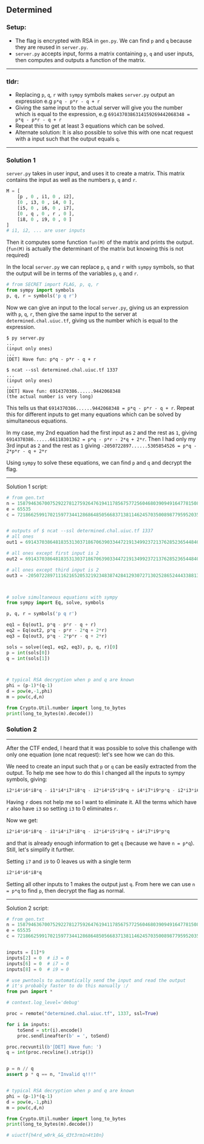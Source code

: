 
## Determined

### Setup:
- The flag is encrypted with RSA in `gen.py`. We can find `p` and `q` because they are reused in `server.py`.
- `server.py` accepts input, forms a matrix containing `p`, `q` and user inputs, then computes and outputs a function of the matrix.
---
### tldr:
- Replacing `p`, `q`, `r` with `sympy` symbols makes `server.py` output an expression e.g `p*q - p*r - q + r`
- Giving the same input to the actual server will give you the number which is equal to the expression, e.g `6914370386314159269442068348 = p*q - p*r - q + r`
- Repeat this to get at least 3 equations which can be solved.
- Alternate solution: It is also possible to solve this with one ncat request with a input such that the output equals `q`.
---
### Solution 1
`server.py` takes in user input, and uses it to create a matrix.
This matrix contains the input as well as the numbers `p`, `q` and `r`.

```py
M = [
    [p , 0 , i1, 0 , i2],
    [0 , i3, 0 , i4, 0 ],
    [i5, 0 , i6, 0 , i7],
    [0 , q , 0 , r , 0 ],
    [i8, 0 , i9, 0 , 0 ]
]
# i1, i2, ... are user inputs
```
Then it computes some function `fun(M)` of the matrix and prints the output.
(`fun(M)` is actually the determinant of the matrix but knowing this is not required)

In the local `server.py` we can replace `p`, `q` and `r` with `sympy` symbols, so that the output will be in terms of the variables `p`, `q` and `r`.

```py
# from SECRET import FLAG, p, q, r
from sympy import symbols
p, q, r = symbols('p q r')
```
Now we can give an input to the local `server.py`, giving us an expression with `p`, `q`, `r`, then give the same input to the server at `determined.chal.uiuc.tf`, giving us the number which is equal to the expression.

```
$ py server.py
...
(input only ones)
...
[DET] Have fun: p*q - p*r - q + r

$ ncat --ssl determined.chal.uiuc.tf 1337
...
(input only ones)
...
[DET] Have fun: 6914370386......9442068348
(the actual number is very long)
```
This tells us that `6914370386......9442068348 = p*q - p*r - q + r`. Repeat this for different inputs to get many equations which can be solved by simultaneous equations.

In my case, my 2nd equation had the first input as `2` and the rest as `1`, giving `6914370386......66118301362 = p*q - p*r - 2*q + 2*r`.
Then I had only my 3rd input as `2` and the rest as `1` giving `-2050722897......5305854526 = p*q - 2*p*r - q + 2*r`

Using `sympy` to solve these equations, we can find `p` and `q` and decrypt the flag.

---
Solution 1 script:
```python
# from gen.txt
n = 158794636700752922781275926476194117856757725604680390949164778150869764326023702391967976086363365534718230514141547968577753309521188288428236024251993839560087229636799779157903650823700424848036276986652311165197569877428810358366358203174595667453056843209344115949077094799081260298678936223331932826351
e = 65535
c = 72186625991702159773441286864850566837138114624570350089877959520356759693054091827950124758916323653021925443200239303328819702117245200182521971965172749321771266746783797202515535351816124885833031875091162736190721470393029924557370228547165074694258453101355875242872797209141366404264775972151904835111


# outputs of $ ncat --ssl determined.chal.uiuc.tf 1337
# all ones
out1 = 69143703864818353130371867063903344721913499237213762852365448402106351546379534901008421404055139746270928626550203483668654060066917995961156948563756758160310602854329852071039981874388564191274850542349182490083881348633205451737697677971069061869428981062350490771144358405734467651517359001029442068348

# all ones except first input is 2
out2 = 69143703864818353130371867063903344721913499237213762852365448402106351546379534901008421404055139746270928626550203483668654060066917995961156948563756752700538511697695076762773965531010748006659492973112024174525746367374237063293523650725957257590333321191693876781172827116596771133374732236966118301362

# all ones except third input is 2
out3 = -20507228971116216520532192348387428412930727130252865244433881346657061233264632589951133278253086042176373261041141001240445189387352296505922127124480310700616103779947395254171594969854050256012376773564149098369780795085927063724185033941229309990221008472272741624740684057095906609100892782375305854526



# solve simultaneous equations with sympy
from sympy import Eq, solve, symbols

p, q, r = symbols('p q r')

eq1 = Eq(out1, p*q - p*r - q + r)
eq2 = Eq(out2, p*q - p*r - 2*q + 2*r)
eq3 = Eq(out3, p*q - 2*p*r - q + 2*r)

sols = solve((eq1, eq2, eq3), p, q, r)[0]
p = int(sols[0])
q = int(sols[1])



# typical RSA decryption when p and q are known
phi = (p-1)*(q-1)
d = pow(e,-1,phi)
m = pow(c,d,n)

from Crypto.Util.number import long_to_bytes
print(long_to_bytes(m).decode())
```


### Solution 2
---

After the CTF ended, I heard that it was possible to solve this challenge with only one equation (one ncat request): let's see how we can do this.

We need to create an input such that `p` or `q` can be easily extracted from the output. To help me see how to do this I changed all the inputs to sympy symbols, giving:
 ```py
i2*i4*i6*i8*q - i1*i4*i7*i8*q - i2*i4*i5*i9*q + i4*i7*i9*p*q - i2*i3*i6*i8*r + i1*i3*i7*i8*r + i2*i3*i5*i9*r - i3*i7*i9*p*r 
```
Having `r` does not help me so I want to eliminate it. All the terms which have `r` also have `i3` so setting `i3` to 0 eliminates `r`.

  

Now we get:
```py
i2*i4*i6*i8*q - i1*i4*i7*i8*q - i2*i4*i5*i9*q + i4*i7*i9*p*q
``` 
and that is already enough information to get `q` (because we have `n = p*q`). Still, let's simplify it further.

Setting `i7` and `i9` to 0 leaves us with a single term 
```py
i2*i4*i6*i8*q
```
Setting all other inputs to 1 makes the output just `q`. From here we can use `n = p*q` to find `p`, then decrypt the flag as normal.

---
Solution 2 script:
```python
# from gen.txt
n = 158794636700752922781275926476194117856757725604680390949164778150869764326023702391967976086363365534718230514141547968577753309521188288428236024251993839560087229636799779157903650823700424848036276986652311165197569877428810358366358203174595667453056843209344115949077094799081260298678936223331932826351
e = 65535
c = 72186625991702159773441286864850566837138114624570350089877959520356759693054091827950124758916323653021925443200239303328819702117245200182521971965172749321771266746783797202515535351816124885833031875091162736190721470393029924557370228547165074694258453101355875242872797209141366404264775972151904835111


inputs = [1]*9
inputs[2] = 0  # i3 = 0
inputs[6] = 0  # i7 = 0
inputs[8] = 0  # i9 = 0

# use pwntools to automatically send the input and read the output
# it's probably faster to do this manually :/
from pwn import *

# context.log_level='debug'

proc = remote("determined.chal.uiuc.tf", 1337, ssl=True)

for i in inputs:
    toSend = str(i).encode()
    proc.sendlineafter(b' = ', toSend)

proc.recvuntil(b'[DET] Have fun: ')
q = int(proc.recvline().strip())


p = n // q
assert p * q == n, "Invalid q!!!"


# typical RSA decryption when p and q are known
phi = (p-1)*(q-1)
d = pow(e,-1,phi)
m = pow(c,d,n)

from Crypto.Util.number import long_to_bytes
print(long_to_bytes(m).decode())

# uiuctf{h4rd_w0rk_&&_d3t3rm1n4t10n}
```

